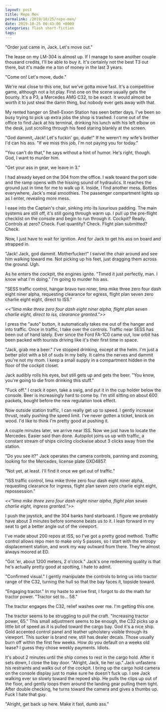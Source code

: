 ```yaml
---
layout: post
title: Repo Men
permalink: /2019/10/25/repo-men/
date: 2019-10-25 00:43:00 +0000
categories: flash short-fiction
tags: 
---
```

"Order just came in, Jack. Let's move out."

The lease on my LM-304 is almost up. If I manage to save another couple thousand credits, I'll be able to buy it. It's certainly not the best T3 out there, but it's made me a ton of money in the last 3 years.

"Come on! Let's move, dude."

We're real close to this one, but we've gotta move fast. It's a competitive game, although not a lot play. First one on the scene usually gets the bounty. It's a P3, a Mercedes AMG C32, to be exact. It would almost be worth it to just steal the damn thing, but nobody ever gets away with that.

My rented hanger on Shell-Exxon Station has seen better days. I've been so busy trying to pick up extra jobs the shop is trashed. I come out of the office to find Jack at his terminal, drinking his lunch with his left elbow on the desk, just scrolling through his feed staring blankly at the screen.

"God dammit, Jack! Let's fuckin' go, dude!" If he weren't my wife's brother I'd can his ass. "If we miss this job, I'm not paying you for today."

"You can't do that," he says without a hint of humor. He's right, though. God, I want to murder him.

"Get your ass in gear, we leave in 3."

I had already keyed on the 304 from the office. I walk toward the port side and the ramp opens with the hissing sound of hydraulics. It reaches the ground just in time for me to walk up it. Inside, I find another mess. Bottles everywhere, Jack's meal smoothies. The passenger compartment lights up as I enter, revealing more mess.

I ease into the Captain's chair, sinking into its luxurious padding. The main systems are still off, it's still going through warm up. I pull up the pre-flight checklist on the console and begin to run through it. Cockpit? Ready. Controls at zero? Check. Fuel quantity? Check. Flight plan submitted? Check.

Now, I just have to wait for ignition. And for Jack to get his ass on board and strapped in.

"Jack! Jack, god dammit. Motherfucker!" I swivel the chair around and see him walking toward me. Not picking up his feet, just dragging them across the ground. Ugh.

As he enters the cockpit, the engines ignite. "Timed it just perfectly, man. I know what I'm doing." I'm going to murder his ass.

"SESS traffic control, hangar bravo two niner, lima mike three zero four dash eight niner alpha, requesting clearance for egress, flight plan seven zero charlie eight eight, direct to ISS."

_<<"lima mike three zero four dash eight niner alpha, flight plan seven charlie eight, direct to iss, clearance granted.">>_

I press the "auto" button, it automatically takes me out of the hanger and into traffic. Once in traffic, I take over the controls. Traffic near SESS has been out of hand lately. Ever since the Ford FA-1C0 came out, low orbit has been packed with tourists driving like it's their first time in space.

"Jack, grab me a beer." I've stopped drinking, except at the helm. I'm just a better pilot with a bit of suds in my belly. It calms the nerves and dammit you're not my mom. I keep a small supply in a compartment hidden in the floor of the cockpit closet.

Jack audibly rolls his eyes, but still gets up and gets the beer. "You know, you're going to die from drinking this stuff."

"Fuck off." I crack it open, take a swig, and put it in the cup holder below the console. Beer is increasingly hard to come by. I'm still sitting on about 600 packets, bought before the new regulation took effect.

Now outside station traffic, I can really get up to speed. I gently increase thrust, really pushing the speed limit. I've never gotten a ticket, knock on wood. I'd like to think I'm pretty good at pushing it.

A couple minutes later, we arrive near ISS. Now we just have to locate the Mercedes. Easier said than done. Autopilot joins us up with traffic, a constant stream of ships circling clockwise about 3 clicks away from the station.

"Do you see it?" Jack operates the camera controls, panning and zooming, looking for the Mercedes, license plate GXD4857.

"Not yet, at least. I'll find it once we get out of traffic."

"ISS traffic control, lima mike three zero four dash eight niner alpha, requesting clearance for ingress, flight plan seven zero charlie eight eight, repossession."

_<<"lima mike three zero four dash eight niner alpha, flight plan seven charlie eight, ingress granted.">>_

I push the joystick, and the 304 banks hard starboard. I figure we probably have about 3 minutes before someone beats us to it. I lean forward in my seat to get a better angle out of the viewport.

I've made about 200 repos at ISS, so I've got a pretty good method. Traffic control allows repo men to make only 5 passes, so I start with the entropy displacement station, and work my way outward from there. They're almost always moored at ED.

"Got 'er, about 1200 meters, 2 o'clock." Jack's one redeeming quality is that he's actually pretty good at spotting, I hate to admit.

"Confirmed visual." I gently manipulate the controls to bring us into tractor range of the C32, turning the hull so that the bay faces it, topside toward.

"Engaging tractor." In my haste to arrive first, I forgot to do the math for tractor power. "Tractor set to... 58."

The tractor engages the C32, relief washes over me. I'm getting this one.

The tractor seems to be struggling to pull the craft. "Increasing tractor power, 65." This small adjustment seems to be enough, the C32 picks up a little bit of speed as it is pulled toward the cargo bay. God it's a nice ship. Gold accented control panel and leather upholstery visible through its viewport. This sucker is brand new, still has dealer decals. Those usually burn off within the first few weeks. How do you default on a weeks old lease? I guess they chose weekly payments. Idiots.

It's about 2 minutes until the ship comes to rest in the cargo hold. After it sets down, I close the bay door. "Alright, Jack, tie her up." Jack unfastens his restraints and walks out of the cockpit. I bring up the cargo hold camera on the console display just to make sure he doesn't fuck up. I see Jack walking ever so slowly toward the repoed ship. He pulls the clips up out of the floor, and gently loops them around the landing gear pulling them tight. After double checking, he turns toward the camera and gives a thumbs up. Fuck I hate that guy.

"Alright, get back up here. Make it fast, dumb ass."
